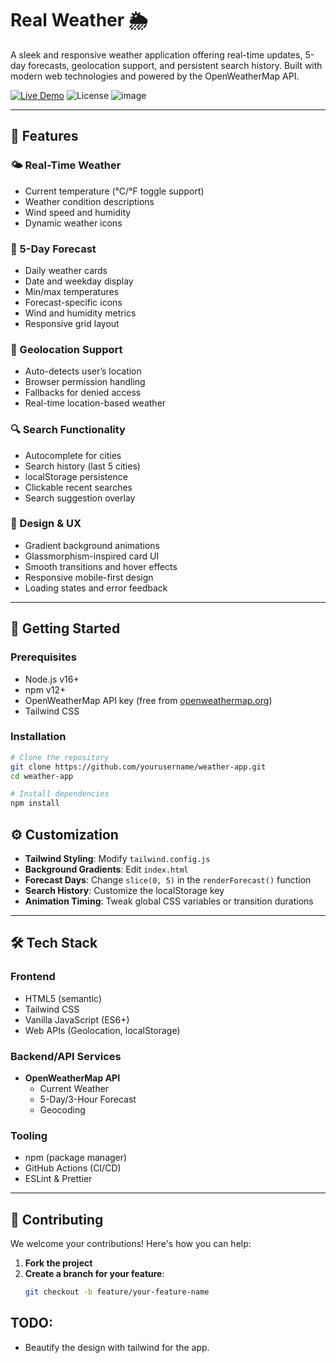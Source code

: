 # Real Weather 🌦️  

A sleek and responsive weather application offering real-time updates, 5-day forecasts, geolocation support, and persistent search history. Built with modern web technologies and powered by the OpenWeatherMap API.

[![Live Demo](https://img.shields.io/badge/demo-live-green?style=for-the-badge)](https://sh9hid.github.com/realweather)
![License](https://img.shields.io/badge/license-MIT-blue?style=for-the-badge)
![image](https://github.com/user-attachments/assets/240fb238-ab50-41f4-ab4d-a333af21b17e)


---

## 🌟 Features

### 🌤️ Real-Time Weather
- Current temperature (°C/°F toggle support)
- Weather condition descriptions
- Wind speed and humidity
- Dynamic weather icons

### 📅 5-Day Forecast
- Daily weather cards
- Date and weekday display
- Min/max temperatures
- Forecast-specific icons
- Wind and humidity metrics
- Responsive grid layout

### 📍 Geolocation Support
- Auto-detects user’s location
- Browser permission handling
- Fallbacks for denied access
- Real-time location-based weather

### 🔍 Search Functionality
- Autocomplete for cities
- Search history (last 5 cities)
- localStorage persistence
- Clickable recent searches
- Search suggestion overlay

### 🎨 Design & UX
- Gradient background animations
- Glassmorphism-inspired card UI
- Smooth transitions and hover effects
- Responsive mobile-first design
- Loading states and error feedback

---

## 🚀 Getting Started

### Prerequisites

- Node.js v16+
- npm v12+
- OpenWeatherMap API key (free from [openweathermap.org](https://openweathermap.org/api))
- Tailwind CSS

### Installation

```bash
# Clone the repository
git clone https://github.com/yourusername/weather-app.git
cd weather-app

# Install dependencies
npm install
```
## ⚙️ Customization

- **Tailwind Styling**: Modify `tailwind.config.js`
- **Background Gradients**: Edit `index.html`
- **Forecast Days**: Change `slice(0, 5)` in the `renderForecast()` function
- **Search History**: Customize the localStorage key
- **Animation Timing**: Tweak global CSS variables or transition durations

---

## 🛠 Tech Stack

### Frontend
- HTML5 (semantic)
- Tailwind CSS
- Vanilla JavaScript (ES6+)
- Web APIs (Geolocation, localStorage)

### Backend/API Services
- **OpenWeatherMap API**
  - Current Weather
  - 5-Day/3-Hour Forecast
  - Geocoding

### Tooling
- npm (package manager)
- GitHub Actions (CI/CD)
- ESLint & Prettier

---

## 🤝 Contributing

We welcome your contributions! Here's how you can help:

1. **Fork the project**
2. **Create a branch for your feature**:
   ```bash
   git checkout -b feature/your-feature-name

## TODO:
- Beautify the design with tailwind for the app. 

